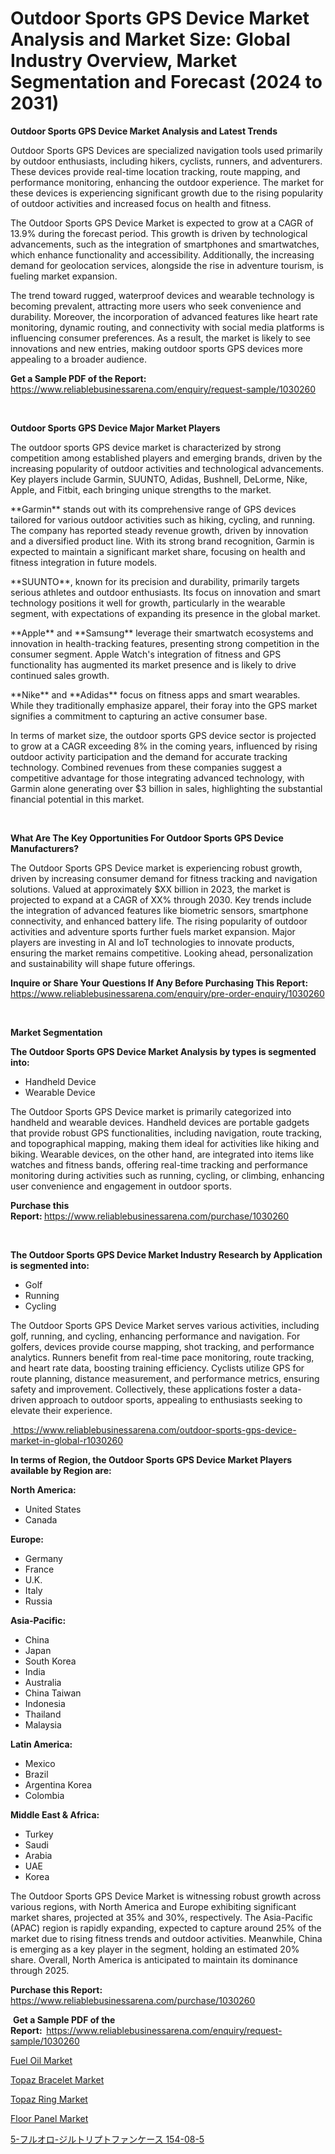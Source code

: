 <p><h1>Outdoor Sports GPS Device Market Analysis and Market Size: Global Industry Overview, Market Segmentation and Forecast (2024 to 2031)</h1></p><p><strong>Outdoor Sports GPS Device Market Analysis and Latest Trends</strong></p>
<p><p>Outdoor Sports GPS Devices are specialized navigation tools used primarily by outdoor enthusiasts, including hikers, cyclists, runners, and adventurers. These devices provide real-time location tracking, route mapping, and performance monitoring, enhancing the outdoor experience. The market for these devices is experiencing significant growth due to the rising popularity of outdoor activities and increased focus on health and fitness. </p><p>The Outdoor Sports GPS Device Market is expected to grow at a CAGR of 13.9% during the forecast period. This growth is driven by technological advancements, such as the integration of smartphones and smartwatches, which enhance functionality and accessibility. Additionally, the increasing demand for geolocation services, alongside the rise in adventure tourism, is fueling market expansion. </p><p>The trend toward rugged, waterproof devices and wearable technology is becoming prevalent, attracting more users who seek convenience and durability. Moreover, the incorporation of advanced features like heart rate monitoring, dynamic routing, and connectivity with social media platforms is influencing consumer preferences. As a result, the market is likely to see innovations and new entries, making outdoor sports GPS devices more appealing to a broader audience.</p></p>
<p><strong>Get a Sample PDF of the Report:&nbsp;</strong> <a href="https://www.reliablebusinessarena.com/enquiry/request-sample/1030260">https://www.reliablebusinessarena.com/enquiry/request-sample/1030260</a></p>
<p>&nbsp;</p>
<p><strong>Outdoor Sports GPS Device Major Market Players</strong></p>
<p><p>The outdoor sports GPS device market is characterized by strong competition among established players and emerging brands, driven by the increasing popularity of outdoor activities and technological advancements. Key players include Garmin, SUUNTO, Adidas, Bushnell, DeLorme, Nike, Apple, and Fitbit, each bringing unique strengths to the market.</p><p>**Garmin** stands out with its comprehensive range of GPS devices tailored for various outdoor activities such as hiking, cycling, and running. The company has reported steady revenue growth, driven by innovation and a diversified product line. With its strong brand recognition, Garmin is expected to maintain a significant market share, focusing on health and fitness integration in future models.</p><p>**SUUNTO**, known for its precision and durability, primarily targets serious athletes and outdoor enthusiasts. Its focus on innovation and smart technology positions it well for growth, particularly in the wearable segment, with expectations of expanding its presence in the global market.</p><p>**Apple** and **Samsung** leverage their smartwatch ecosystems and innovation in health-tracking features, presenting strong competition in the consumer segment. Apple Watch's integration of fitness and GPS functionality has augmented its market presence and is likely to drive continued sales growth.</p><p>**Nike** and **Adidas** focus on fitness apps and smart wearables. While they traditionally emphasize apparel, their foray into the GPS market signifies a commitment to capturing an active consumer base. </p><p>In terms of market size, the outdoor sports GPS device sector is projected to grow at a CAGR exceeding 8% in the coming years, influenced by rising outdoor activity participation and the demand for accurate tracking technology. Combined revenues from these companies suggest a competitive advantage for those integrating advanced technology, with Garmin alone generating over $3 billion in sales, highlighting the substantial financial potential in this market.</p></p>
<p>&nbsp;</p>
<p><strong>What Are The Key Opportunities For Outdoor Sports GPS Device Manufacturers?</strong></p>
<p><p>The Outdoor Sports GPS Device market is experiencing robust growth, driven by increasing consumer demand for fitness tracking and navigation solutions. Valued at approximately $XX billion in 2023, the market is projected to expand at a CAGR of XX% through 2030. Key trends include the integration of advanced features like biometric sensors, smartphone connectivity, and enhanced battery life. The rising popularity of outdoor activities and adventure sports further fuels market expansion. Major players are investing in AI and IoT technologies to innovate products, ensuring the market remains competitive. Looking ahead, personalization and sustainability will shape future offerings.</p></p>
<p><strong>Inquire or Share Your Questions If Any Before Purchasing This Report:</strong> <a href="https://www.reliablebusinessarena.com/enquiry/pre-order-enquiry/1030260">https://www.reliablebusinessarena.com/enquiry/pre-order-enquiry/1030260</a></p>
<p>&nbsp;</p>
<p><strong>Market Segmentation</strong></p>
<p><strong>The Outdoor Sports GPS Device Market Analysis by types is segmented into:</strong></p>
<p><ul><li>Handheld Device</li><li>Wearable Device</li></ul></p>
<p><p>The Outdoor Sports GPS Device market is primarily categorized into handheld and wearable devices. Handheld devices are portable gadgets that provide robust GPS functionalities, including navigation, route tracking, and topographical mapping, making them ideal for activities like hiking and biking. Wearable devices, on the other hand, are integrated into items like watches and fitness bands, offering real-time tracking and performance monitoring during activities such as running, cycling, or climbing, enhancing user convenience and engagement in outdoor sports.</p></p>
<p><strong>Purchase this Report:&nbsp;</strong><a href="https://www.reliablebusinessarena.com/purchase/1030260">https://www.reliablebusinessarena.com/purchase/1030260</a></p>
<p>&nbsp;</p>
<p><strong>The Outdoor Sports GPS Device Market Industry Research by Application is segmented into:</strong></p>
<p><ul><li>Golf</li><li>Running</li><li>Cycling</li></ul></p>
<p><p>The Outdoor Sports GPS Device Market serves various activities, including golf, running, and cycling, enhancing performance and navigation. For golfers, devices provide course mapping, shot tracking, and performance analytics. Runners benefit from real-time pace monitoring, route tracking, and heart rate data, boosting training efficiency. Cyclists utilize GPS for route planning, distance measurement, and performance metrics, ensuring safety and improvement. Collectively, these applications foster a data-driven approach to outdoor sports, appealing to enthusiasts seeking to elevate their experience.</p></p>
<p><a href="https://www.reliablebusinessarena.com/outdoor-sports-gps-device-market-in-global-r1030260">&nbsp;https://www.reliablebusinessarena.com/outdoor-sports-gps-device-market-in-global-r1030260</a></p>
<p><strong>In terms of Region, the Outdoor Sports GPS Device Market Players available by Region are:</strong></p>
<p>
    <p> <strong> North America: </strong>
        <ul>
            <li>United States</li>
            <li>Canada</li>
        </ul>
        </p> 
    <p> <strong> Europe: </strong>
        <ul>
            <li>Germany</li>
            <li>France</li>
            <li>U.K.</li>
            <li>Italy</li>
            <li>Russia</li>
        </ul>
        </p> 
    <p> <strong> Asia-Pacific: </strong>
        <ul>
            <li>China</li>
            <li>Japan</li>
            <li>South Korea</li>
            <li>India</li>
            <li>Australia</li>
            <li>China Taiwan</li>
            <li>Indonesia</li>
            <li>Thailand</li>
            <li>Malaysia</li>
        </ul>
        </p> 
    <p> <strong> Latin America: </strong>
        <ul>
            <li>Mexico</li>
            <li>Brazil</li>
            <li>Argentina Korea</li>
            <li>Colombia</li>
        </ul>
        </p> 
    <p> <strong> Middle East & Africa: </strong>
        <ul>
            <li>Turkey</li>
            <li>Saudi</li>
            <li>Arabia</li>
            <li>UAE</li>
            <li>Korea</li>
        </ul>
    </p>
    </p>
<p><p>The Outdoor Sports GPS Device Market is witnessing robust growth across various regions, with North America and Europe exhibiting significant market shares, projected at 35% and 30%, respectively. The Asia-Pacific (APAC) region is rapidly expanding, expected to capture around 25% of the market due to rising fitness trends and outdoor activities. Meanwhile, China is emerging as a key player in the segment, holding an estimated 20% share. Overall, North America is anticipated to maintain its dominance through 2025.</p></p>
<p><strong>Purchase this Report: </strong><a href="https://www.reliablebusinessarena.com/purchase/1030260">https://www.reliablebusinessarena.com/purchase/1030260</a></p>
<p>&nbsp;<strong>Get a Sample PDF of the Report:&nbsp;&nbsp;</strong><a href="https://www.reliablebusinessarena.com/enquiry/request-sample/1030260">https://www.reliablebusinessarena.com/enquiry/request-sample/1030260</a></p>
<p><strong></strong></p>
<p><p><a href="https://medium.com/@laurenfernandez78/the-fuel-oil-market-research-report-provides-an-in-depth-and-up-to-date-analysis-of-the-sector-7a0becd5d27a">Fuel Oil Market</a></p><p><a href="https://www.linkedin.com/pulse/global-topaz-bracelet-market-size-share-analysis-product-type-paqfc?trackingId=qNK%2FMRobSwmXFjcIqg3VJg%3D%3D">Topaz Bracelet Market</a></p><p><a href="https://www.linkedin.com/pulse/market-leaders-laggards-global-topaz-ring-trends-forecast-2024-ianac?trackingId=14xVgm5zS%2FG2u%2Bip268nvQ%3D%3D">Topaz Ring Market</a></p><p><a href="https://issuu.com/reportprime-2/docs/floor-panel-market-size-2030.pptx_e9578397560e78">Floor Panel Market</a></p><p><a href="https://medium.com/@isaurapx9xsianez/5-fluoro-dl-tryptophan-cas-154-08-5-48c6c0930b18">5-フルオロ-ジルトリプトファンケース 154-08-5</a></p></p>